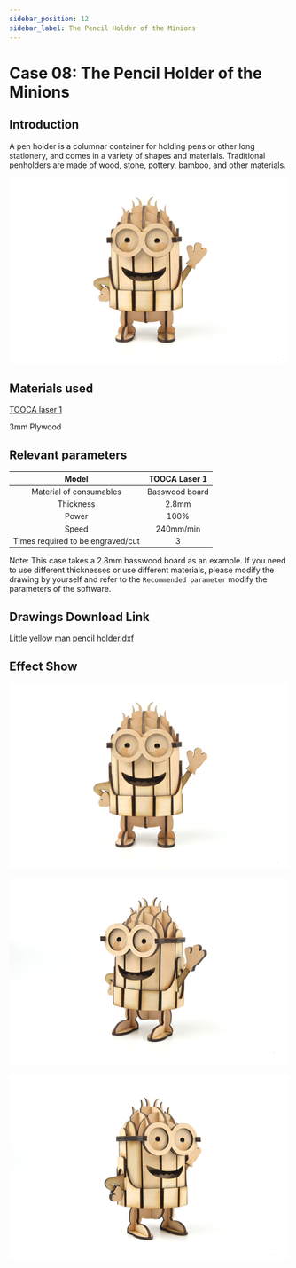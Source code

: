 ```yaml
---
sidebar_position: 12
sidebar_label: The Pencil Holder of the Minions
---
```


# Case 08: The Pencil Holder of the Minions

## Introduction

A pen holder is a columnar container for holding pens or other long stationery, and comes in a variety of shapes and materials. Traditional penholders are made of wood, stone, pottery, bamboo, and other materials.

![](./images/tooca-laser-1-case-08-01.png)


## Materials used

[TOOCA laser 1](https://www.elecfreaks.com/elecfreaks-tooca-laser-1.html)

3mm Plywood


## Relevant parameters

|Model|TOOCA Laser 1|
|:-------:|:-------:|
|Material of consumables|Basswood board|
|Thickness|2.8mm|
|Power|100%|
|Speed|240mm/min|
|Times required to be engraved/cut|3|

Note: This case takes a 2.8mm basswood board as an example. If you need to use different thicknesses or use different materials, please modify the drawing by yourself and refer to the `Recommended parameter` modify the parameters of the software.

## Drawings Download Link

[Little yellow man pencil holder.dxf](https://minhaskamal.github.io/DownGit/#/home?url=https://github.com/elecfreaks/learn-en/blob/master/tooca-laser-1/file/Cutting/Pen-holder/Pen-holder.dxf)

## Effect Show

![](./images/tooca-laser-1-case-08-01.png)

![](./images/tooca-laser-1-case-08-02.png)

![](./images/tooca-laser-1-case-08-03.png)

